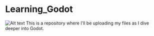 # Learning_Godot
![Alt text](https://godotengine.org/assets/press/icon_color_outline.png "a title")
This is a repository where I'll be uploading my files as I dive deeper into Godot.
